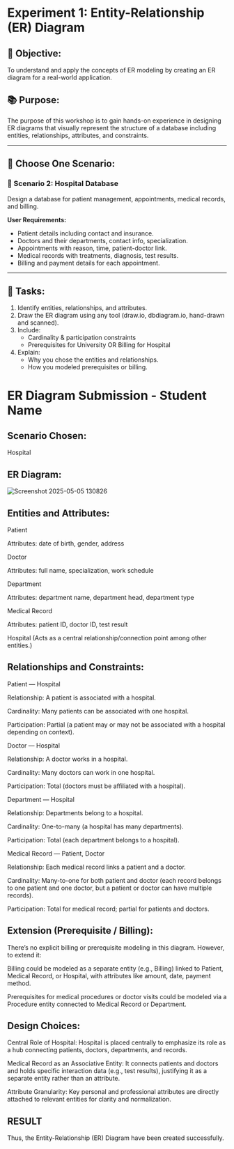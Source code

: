 # Experiment 1: Entity-Relationship (ER) Diagram

## 🎯 Objective:
To understand and apply the concepts of ER modeling by creating an ER diagram for a real-world application.

## 📚 Purpose:
The purpose of this workshop is to gain hands-on experience in designing ER diagrams that visually represent the structure of a database including entities, relationships, attributes, and constraints.

---

## 🧪 Choose One Scenario:



### 🔹 Scenario 2: Hospital Database
Design a database for patient management, appointments, medical records, and billing.

**User Requirements:**
- Patient details including contact and insurance.
- Doctors and their departments, contact info, specialization.
- Appointments with reason, time, patient-doctor link.
- Medical records with treatments, diagnosis, test results.
- Billing and payment details for each appointment.

---

## 📝 Tasks:
1. Identify entities, relationships, and attributes.
2. Draw the ER diagram using any tool (draw.io, dbdiagram.io, hand-drawn and scanned).
3. Include:
   - Cardinality & participation constraints
   - Prerequisites for University OR Billing for Hospital
4. Explain:
   - Why you chose the entities and relationships.
   - How you modeled prerequisites or billing.

# ER Diagram Submission - Student Name

## Scenario Chosen:
 Hospital 

## ER Diagram:
![Screenshot 2025-05-05 130826](https://github.com/user-attachments/assets/9cfc2d14-0c88-4b56-a45e-4dd1c4d920c7)


## Entities and Attributes:
Patient

Attributes: date of birth, gender, address

Doctor

Attributes: full name, specialization, work schedule

Department

Attributes: department name, department head, department type

Medical Record

Attributes: patient ID, doctor ID, test result

Hospital
(Acts as a central relationship/connection point among other entities.)

## Relationships and Constraints:
Patient — Hospital

Relationship: A patient is associated with a hospital.

Cardinality: Many patients can be associated with one hospital.

Participation: Partial (a patient may or may not be associated with a hospital depending on context).

Doctor — Hospital

Relationship: A doctor works in a hospital.

Cardinality: Many doctors can work in one hospital.

Participation: Total (doctors must be affiliated with a hospital).

Department — Hospital

Relationship: Departments belong to a hospital.

Cardinality: One-to-many (a hospital has many departments).

Participation: Total (each department belongs to a hospital).

Medical Record — Patient, Doctor

Relationship: Each medical record links a patient and a doctor.

Cardinality: Many-to-one for both patient and doctor (each record belongs to one patient and one doctor, but a patient or doctor can have multiple records).

Participation: Total for medical record; partial for patients and doctors.
## Extension (Prerequisite / Billing):
There’s no explicit billing or prerequisite modeling in this diagram. However, to extend it:

Billing could be modeled as a separate entity (e.g., Billing) linked to Patient, Medical Record, or Hospital, with attributes like amount, date, payment method.

Prerequisites for medical procedures or doctor visits could be modeled via a Procedure entity connected to Medical Record or Department.



## Design Choices:
Central Role of Hospital: Hospital is placed centrally to emphasize its role as a hub connecting patients, doctors, departments, and records.

Medical Record as an Associative Entity: It connects patients and doctors and holds specific interaction data (e.g., test results), justifying it as a separate entity rather than an attribute.

Attribute Granularity: Key personal and professional attributes are directly attached to relevant entities for clarity and normalization.

## RESULT
Thus, the Entity-Relationship (ER) Diagram have been created successfully.

